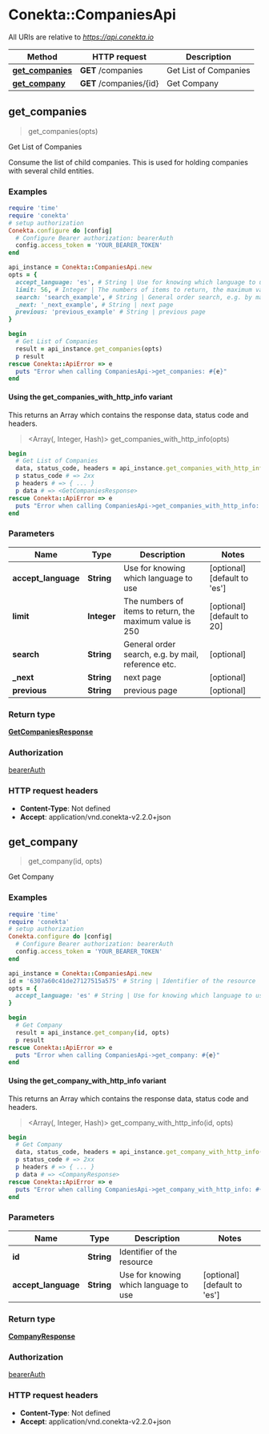 # Conekta::CompaniesApi

All URIs are relative to *https://api.conekta.io*

| Method | HTTP request | Description |
| ------ | ------------ | ----------- |
| [**get_companies**](CompaniesApi.md#get_companies) | **GET** /companies | Get List of Companies |
| [**get_company**](CompaniesApi.md#get_company) | **GET** /companies/{id} | Get Company |


## get_companies

> <GetCompaniesResponse> get_companies(opts)

Get List of Companies

Consume the list of child companies.  This is used for holding companies with several child entities.

### Examples

```ruby
require 'time'
require 'conekta'
# setup authorization
Conekta.configure do |config|
  # Configure Bearer authorization: bearerAuth
  config.access_token = 'YOUR_BEARER_TOKEN'
end

api_instance = Conekta::CompaniesApi.new
opts = {
  accept_language: 'es', # String | Use for knowing which language to use
  limit: 56, # Integer | The numbers of items to return, the maximum value is 250
  search: 'search_example', # String | General order search, e.g. by mail, reference etc.
  _next: '_next_example', # String | next page
  previous: 'previous_example' # String | previous page
}

begin
  # Get List of Companies
  result = api_instance.get_companies(opts)
  p result
rescue Conekta::ApiError => e
  puts "Error when calling CompaniesApi->get_companies: #{e}"
end
```

#### Using the get_companies_with_http_info variant

This returns an Array which contains the response data, status code and headers.

> <Array(<GetCompaniesResponse>, Integer, Hash)> get_companies_with_http_info(opts)

```ruby
begin
  # Get List of Companies
  data, status_code, headers = api_instance.get_companies_with_http_info(opts)
  p status_code # => 2xx
  p headers # => { ... }
  p data # => <GetCompaniesResponse>
rescue Conekta::ApiError => e
  puts "Error when calling CompaniesApi->get_companies_with_http_info: #{e}"
end
```

### Parameters

| Name | Type | Description | Notes |
| ---- | ---- | ----------- | ----- |
| **accept_language** | **String** | Use for knowing which language to use | [optional][default to &#39;es&#39;] |
| **limit** | **Integer** | The numbers of items to return, the maximum value is 250 | [optional][default to 20] |
| **search** | **String** | General order search, e.g. by mail, reference etc. | [optional] |
| **_next** | **String** | next page | [optional] |
| **previous** | **String** | previous page | [optional] |

### Return type

[**GetCompaniesResponse**](GetCompaniesResponse.md)

### Authorization

[bearerAuth](../README.md#bearerAuth)

### HTTP request headers

- **Content-Type**: Not defined
- **Accept**: application/vnd.conekta-v2.2.0+json


## get_company

> <CompanyResponse> get_company(id, opts)

Get Company

### Examples

```ruby
require 'time'
require 'conekta'
# setup authorization
Conekta.configure do |config|
  # Configure Bearer authorization: bearerAuth
  config.access_token = 'YOUR_BEARER_TOKEN'
end

api_instance = Conekta::CompaniesApi.new
id = '6307a60c41de27127515a575' # String | Identifier of the resource
opts = {
  accept_language: 'es' # String | Use for knowing which language to use
}

begin
  # Get Company
  result = api_instance.get_company(id, opts)
  p result
rescue Conekta::ApiError => e
  puts "Error when calling CompaniesApi->get_company: #{e}"
end
```

#### Using the get_company_with_http_info variant

This returns an Array which contains the response data, status code and headers.

> <Array(<CompanyResponse>, Integer, Hash)> get_company_with_http_info(id, opts)

```ruby
begin
  # Get Company
  data, status_code, headers = api_instance.get_company_with_http_info(id, opts)
  p status_code # => 2xx
  p headers # => { ... }
  p data # => <CompanyResponse>
rescue Conekta::ApiError => e
  puts "Error when calling CompaniesApi->get_company_with_http_info: #{e}"
end
```

### Parameters

| Name | Type | Description | Notes |
| ---- | ---- | ----------- | ----- |
| **id** | **String** | Identifier of the resource |  |
| **accept_language** | **String** | Use for knowing which language to use | [optional][default to &#39;es&#39;] |

### Return type

[**CompanyResponse**](CompanyResponse.md)

### Authorization

[bearerAuth](../README.md#bearerAuth)

### HTTP request headers

- **Content-Type**: Not defined
- **Accept**: application/vnd.conekta-v2.2.0+json

